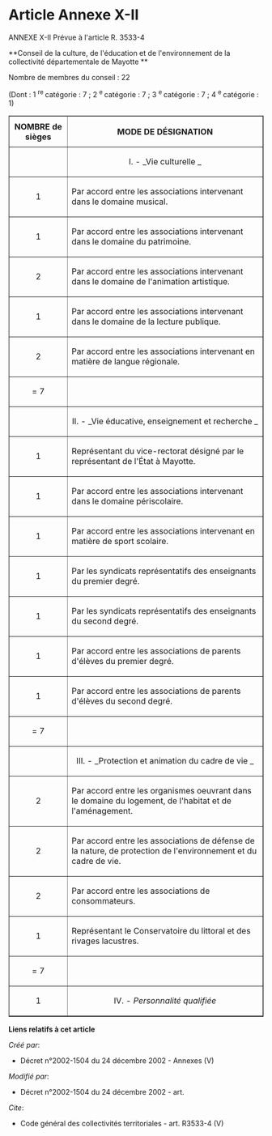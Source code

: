 # Article Annexe X-II

ANNEXE X-II Prévue à l'article R. 3533-4

**Conseil de la culture, de l'éducation et de l'environnement de la collectivité départementale de Mayotte **

Nombre de membres du conseil : 22

(Dont : 1 
  <sup>re </sup>catégorie : 7 ; 2 
  <sup>e </sup>catégorie : 7 ; 3 
  <sup>e </sup>catégorie : 7 ; 4 
  <sup>e </sup>catégorie : 1)

<table border="1" cellpadding="4" cellspacing="1">
  <thead>
    <tr>
      <th>NOMBRE de sièges</th>
      <th>

MODE DE DÉSIGNATION</th>
    </tr>
  </thead>
  <tbody>
    <tr>
      <td align="center">
      </td><td align="center">

I. - 
        _Vie culturelle _
      </td>
    </tr>
    <tr>
      <td align="center">

1</td>
      <td align="left">

Par accord entre les associations intervenant dans le domaine musical.</td>
    </tr>
    <tr>
      <td align="center">

1</td>
      <td align="left">

Par accord entre les associations intervenant dans le domaine du patrimoine.</td>
    </tr>
    <tr>
      <td align="center">

2</td>
      <td align="left">

Par accord entre les associations intervenant dans le domaine de l'animation artistique.</td>
    </tr>
    <tr>
      <td align="center">

1</td>
      <td align="left">

Par accord entre les associations intervenant dans le domaine de la lecture publique.</td>
    </tr>
    <tr>
      <td align="center">

2</td>
      <td align="left">

Par accord entre les associations intervenant en matière de langue régionale.</td>
    </tr>
    <tr>
      <td align="center">

= 7</td>
      <td align="left">
    </td></tr>
    <tr>
      <td align="center">
      </td><td align="center">

II. - 
        _Vie éducative, enseignement et recherche _
      </td>
    </tr>
    <tr>
      <td align="center">

1</td>
      <td align="left">

Représentant du vice-rectorat désigné par le représentant de l'État à Mayotte.</td>
    </tr>
    <tr>
      <td align="center">

1</td>
      <td align="left">

Par accord entre les associations intervenant dans le domaine périscolaire.</td>
    </tr>
    <tr>
      <td align="center">

1</td>
      <td align="left">

Par accord entre les associations intervenant en matière de sport scolaire.</td>
    </tr>
    <tr>
      <td align="center">

1</td>
      <td align="left">

Par les syndicats représentatifs des enseignants du premier degré.</td>
    </tr>
    <tr>
      <td align="center">

1</td>
      <td align="left">

Par les syndicats représentatifs des enseignants du second degré.</td>
    </tr>
    <tr>
      <td align="center">

1</td>
      <td align="left">

Par accord entre les associations de parents d'élèves du premier degré.</td>
    </tr>
    <tr>
      <td align="center">

1</td>
      <td align="left">

Par accord entre les associations de parents d'élèves du second degré.</td>
    </tr>
    <tr>
      <td align="center">

= 7</td>
      <td align="left">
    </td></tr>
    <tr>
      <td align="center">
      </td><td align="center">

III. - 
        _Protection et animation du cadre de vie _
      </td>
    </tr>
    <tr>
      <td align="center">

2</td>
      <td align="left">

Par accord entre les organismes oeuvrant dans le domaine du logement, de l'habitat et de l'aménagement.</td>
    </tr>
    <tr>
      <td align="center">

2</td>
      <td align="left">

Par accord entre les associations de défense de la nature, de protection de l'environnement et du cadre de vie.</td>
    </tr>
    <tr>
      <td align="center">

2</td>
      <td align="left">

Par accord entre les associations de consommateurs.</td>
    </tr>
    <tr>
      <td align="center">

1</td>
      <td align="left">

Représentant le Conservatoire du littoral et des rivages lacustres.</td>
    </tr>
    <tr>
      <td align="center">

= 7</td>
      <td align="left">
    </td></tr>
    <tr>
      <td align="center">

1</td>
      <td align="center">

IV. - 
        _Personnalité qualifiée_
      </td>
    </tr>
  </tbody>
</table>

**Liens relatifs à cet article**

_Créé par_:

  - Décret n°2002-1504 du 24 décembre 2002 -  Annexes (V)

_Modifié par_:

  - Décret n°2002-1504 du 24 décembre 2002 - art.

_Cite_:

  - Code général des collectivités territoriales - art. R3533-4 (V)
